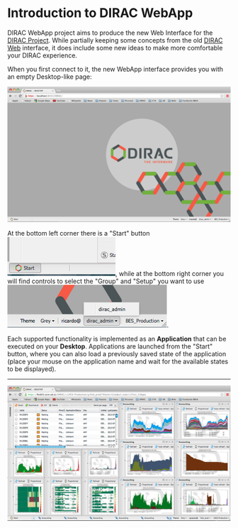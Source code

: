 # Introduction to DIRAC WebApp

DIRAC WebApp project aims to produce the new Web Interface for the [DIRAC Project](http:/diracgrid.org). While partially keeping some concepts from the old [DIRAC Web](https://github.com/DIRACGrid/DIRACWeb) interface, it does include some new ideas to make more comfortable your DIRAC experience.

When you first connect to it, the new WebApp interface provides you with an empty Desktop-like page:

![Empty DIRAC WebApp Desktop](images/Desktop_Empty.png)

At the bottom left corner there is a "Start" button ![Start Button](images/Start_Button.png), while at the bottom right corner you will find controls to select the "Group" and "Setup" you want to use ![Identity](images/Identity_Button.png).

Each supported functionality is implemented as an **Application** that can be executed on your **Desktop**. Applications are launched from the "Start" button, where you can also load a previously saved state of the application (place your mouse on the application name and wait for the available states to be displayed).



***


![Desktop Example](images/Desktop_Example.png)